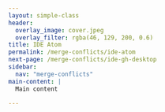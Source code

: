 ```yaml
---
layout: simple-class
header:
  overlay_image: cover.jpeg
  overlay_filter: rgba(46, 129, 200, 0.6)
title: IDE Atom
permalink: /merge-conflicts/ide-atom
next-page: /merge-conflicts/ide-gh-desktop
sidebar:
  nav: "merge-conflicts"
main-content: |
  Main content

---
```


